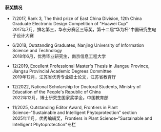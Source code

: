 
#### 获奖情况

- 7/2017, Rank 3, The third prize of East China Division, 12th China Graduate Electronic Design Competition of "Huawei Cup"\
2017年7月，排名第三，华东分赛区三等奖，第十二届“华为杯”中国研究生电子设计大赛

- 6/2018, Outstanding Graduates, Nanjing University of Information Science and Technology\
2018年6月，优秀毕业研究生，南京信息工程大学

- 12/2019, Excellent Professional Master's Thesis in Jiangsu Province, Jiangsu Provincial Academic Degrees Committee\
2019年12月，江苏省优秀专业硕士论文，江苏省教育厅

- 12/2022, National Scholarship for Doctoral Students, Ministry of Education of the People's Republic of China\
2022年12月，博士研究生国家奖学金，中国教育部

- 11/2025, Outstanding Editor Award, Frontiers in Plant Science–"Sustainable and Intelligent Phytoprotection" section\
2025年11月，优秀编辑奖，Frontiers in Plant Science–"Sustainable and Intelligent Phytoprotection"专栏